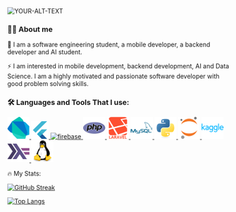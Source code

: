 <picture>
 <source media="(prefers-color-scheme: dark)" srcset="https://external-content.duckduckgo.com/iu/?u=https%3A%2F%2Ftse4.mm.bing.net%2Fth%3Fid%3DOIP.sl7nYjNIfPCoDuKqmWVi9gHaFj%26pid%3DApi&f=1&ipt=ffd83dc0ff1a28def2b02322d6d0552efb59444eb7e53c8af3629f1192ea132f&ipo=images">
 <source media="(prefers-color-scheme: light)" srcset="https://external-content.duckduckgo.com/iu/?u=https%3A%2F%2Ftse4.mm.bing.net%2Fth%3Fid%3DOIP.sl7nYjNIfPCoDuKqmWVi9gHaFj%26pid%3DApi&f=1&ipt=ffd83dc0ff1a28def2b02322d6d0552efb59444eb7e53c8af3629f1192ea132f&ipo=images">
 <img alt="YOUR-ALT-TEXT" src="https://external-content.duckduckgo.com/iu/?u=https%3A%2F%2Ftse4.mm.bing.net%2Fth%3Fid%3DOIP.sl7nYjNIfPCoDuKqmWVi9gHaFj%26pid%3DApi&f=1&ipt=ffd83dc0ff1a28def2b02322d6d0552efb59444eb7e53c8af3629f1192ea132f&ipo=images">
</picture>

### 👨‍💻 About me

🔭 I am a software engineering student, a mobile developer, a backend developer and AI student. 

⚡ I am interested in mobile development, backend development, AI and Data Science. I am a highly motivated and passionate software developer with good problem solving skills. </p>

### 🛠️ Languages and Tools That I use: 
<p align="left">
 <a href="https://dart.dev/" target="_blank" rel="noreferrer">
    <img
      src="https://github.com/devicons/devicon/raw/master/icons/dart/dart-original.svg"
      alt="dart"
      width="50"
      height="50"
    />
  </a>

 <a href="https://flutter.dev/" target="_blank" rel="noreferrer">
    <img
      src="https://github.com/devicons/devicon/raw/master/icons/flutter/flutter-original.svg"
      alt="flutter"
      width="40"
      height="40"
    />
  </a>
  
  <a href="https://firebase.google.com/" target="_blank" rel="noreferrer">
    <img
      src="https://www.vectorlogo.zone/logos/firebase/firebase-icon.svg"
      alt="firebase"
      width="50"
      height="50"
    />
  </a>
  
  <a href="https://www.php.net/" target="_blank" rel="noreferrer">
    <img
      src="https://github.com/devicons/devicon/raw/master/icons/php/php-original.svg"
      alt="php"
      width="50"
      height="50"
    />
  </a>

  <a href="https://laravel.com/" target="_blank" rel="noreferrer">
    <img
      src="https://github.com/devicons/devicon/blob/master/icons/laravel/laravel-plain-wordmark.svg"
      alt="Laravel"
      width="50"
      height="50"
    />
  </a>

  <a href="https://www.mysql.com/" target="_blank" rel="noreferrer">
    <img
      src="https://github.com/devicons/devicon/raw/master/icons/mysql/mysql-plain-wordmark.svg"
      alt="MySql"
      width="50"
      height="50"
    />
  </a>
  
<!--
   <a href="https://www.java.com" target="_blank" rel="noreferrer">
    <img
      src="https://raw.githubusercontent.com/devicons/devicon/master/icons/java/java-original.svg"
      alt="java"
      width="50"
      height="50"
    />
  </a> 
  -->

  <a href="https://www.python.org" target="_blank" rel="noreferrer">
    <img
      src="https://raw.githubusercontent.com/devicons/devicon/master/icons/python/python-original.svg"
      alt="python"
      width="50"
      height="50"
    />
  </a>

  <a href="https://jupyter.org/" target="_blank" rel="noreferrer">
    <img
      src="https://github.com/devicons/devicon/raw/master/icons/jupyter/jupyter-original.svg"
      alt="jupyter"
      width="50"
      height="50"
    />
  </a>

  <a href="https://www.kaggle.com/" target="_blank" rel="noreferrer">
    <img
      src="https://github.com/devicons/devicon/raw/master/icons/kaggle/kaggle-original-wordmark.svg"
      alt="kaggle"
      width="50"
      height="50"
    />
  </a>

  <a href="https://www.haskell.org/" target="_blank" rel="noreferrer">
    <img
      src="https://github.com/devicons/devicon/raw/master/icons/haskell/haskell-original.svg"
      alt="Haskell"
      width="50"
      height="50"
    />
  </a>
 <!--
 <a href="https://www.w3.org/html/" target="_blank" rel="noreferrer">
    <img
      src="https://raw.githubusercontent.com/devicons/devicon/master/icons/html5/html5-original-wordmark.svg"
      alt="html5"
      width="50"
      height="50"
    />
  </a>
  

  <a href="https://www.w3schools.com/css/" target="_blank" rel="noreferrer">
    <img
      src="https://raw.githubusercontent.com/devicons/devicon/master/icons/css3/css3-original-wordmark.svg"
      alt="css3"
      width="50"
      height="50"
    />
  </a>
 
 <a href="https://www.w3schools.com/js/ttps://www.w3schools.com/javascript/" target="_blank" rel="noreferrer">
    <img
      src="https://github.com/devicons/devicon/raw/master/icons/javascript/javascript-original.svg"
      alt="javascript"
      width="50"
      height="50"
    />
  </a>
  -->
  
  <a href="https://www.linux.org/" target="_blank" rel="noreferrer">
    <img
      src="https://raw.githubusercontent.com/devicons/devicon/master/icons/linux/linux-original.svg"
      alt="linux"
      width="50"
      height="50"
    />
  </a>
 
</p>

🔥 My Stats:

[![GitHub Streak](http://github-readme-streak-stats.herokuapp.com?user=Dechie&theme=dark)](https://git.io/streak-stats)

[![Top Langs](https://github-readme-stats.vercel.app/api/top-langs/?username=Dechie&layout=compact&theme=vision-friendly-dark)](https://github.com/anuraghazra/github-readme-stats)


